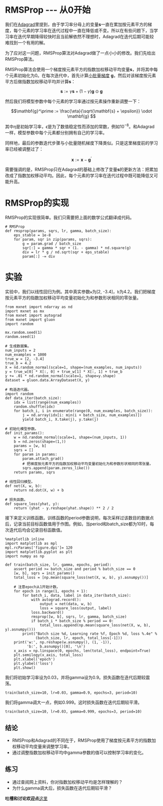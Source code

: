 # RMSProp --- 从0开始


我们在[Adagrad](adagrad-scratch)里提到，由于学习率分母上的变量$\mathbf{s}$一直在累加按元素平方的梯度，每个元素的学习率在迭代过程中一直在降低或不变。所以在有些问题下，当学习率在迭代早期降得较快时且当前解依然不理想时，Adagrad在迭代后期可能较难找到一个有用的解。

为了应对这一问题，RMSProp算法对Adagrad做了一点小小的修改。我们先给出RMSProp算法。


RMSProp算法会使用一个梯度按元素平方的指数加权移动平均变量$\mathbf{s}$，并将其中每个元素初始化为0。在每次迭代中，首先计算[小批量梯度](gd-sgd-scratch.md) $\mathbf{g}$，然后对该梯度按元素平方后做指数加权移动平均并计算$\mathbf{s}$：

$$\mathbf{s} := \gamma \mathbf{s} + (1 - \gamma) \mathbf{g} \odot \mathbf{g} $$

然后我们将模型参数中每个元素的学习率通过按元素操作重新调整一下：

$$\mathbf{g}^\prime := \frac{\eta}{\sqrt{\mathbf{s} + \epsilon}} \odot \mathbf{g} $$

其中$\eta$是初始学习率，$\epsilon$是为了数值稳定性而添加的常数，例如$10^{-8}$。和Adagrad一样，模型参数中每个元素都分别拥有自己的学习率。

同样地，最后的参数迭代步骤与小批量随机梯度下降类似。只是这里梯度前的学习率已经被调整过了：

$$\mathbf{x} := \mathbf{x} - \mathbf{g}^\prime $$


需要强调的是，RMSProp只在Adagrad的基础上修改了变量$\mathbf{s}$的更新方法：把累加改成了指数加权移动平均。因此，每个元素的学习率在迭代过程中既可能降低又可能升高。



# RMSProp的实现

RMSProp的实现很简单。我们只需要把上面的数学公式翻译成代码。

```{.python .input}
# RMSProp
def rmsprop(params, sqrs, lr, gamma, batch_size):
    eps_stable = 1e-8
    for param, sqr in zip(params, sqrs):
        g = param.grad / batch_size
        sqr[:] = gamma * sqr + (1. - gamma) * nd.square(g)
        div = lr * g / nd.sqrt(sqr + eps_stable)
        param[:] -= div
```

# 实验

实验中，我们以线性回归为例。其中真实参数`w`为[2, -3.4]，`b`为4.2。我们把梯度按元素平方的指数加权移动平均变量初始化为和参数形状相同的零张量。

```{.python .input  n=1}
from mxnet import ndarray as nd
import mxnet as mx
from mxnet import autograd
from mxnet import gluon
import random

mx.random.seed(1)
random.seed(1)

# 生成数据集。
num_inputs = 2
num_examples = 1000
true_w = [2, -3.4]
true_b = 4.2
X = nd.random_normal(scale=1, shape=(num_examples, num_inputs))
y = true_w[0] * X[:, 0] + true_w[1] * X[:, 1] + true_b
y += .01 * nd.random_normal(scale=1, shape=y.shape)
dataset = gluon.data.ArrayDataset(X, y)

# 构造迭代器。
import random
def data_iter(batch_size):
    idx = list(range(num_examples))
    random.shuffle(idx)
    for batch_i, i in enumerate(range(0, num_examples, batch_size)):
        j = nd.array(idx[i: min(i + batch_size, num_examples)])
        yield batch_i, X.take(j), y.take(j)

# 初始化模型参数。
def init_params():
    w = nd.random_normal(scale=1, shape=(num_inputs, 1))
    b = nd.zeros(shape=(1,))
    params = [w, b]
    sqrs = []
    for param in params:
        param.attach_grad()
        # 把梯度按元素平方的指数加权移动平均变量初始化为和参数形状相同的零张量。
        sqrs.append(param.zeros_like())
    return params, sqrs

# 线性回归模型。
def net(X, w, b):
    return nd.dot(X, w) + b

# 损失函数。
def square_loss(yhat, y):
    return (yhat - y.reshape(yhat.shape)) ** 2 / 2
```

接下来定义训练函数。训练函数的period参数说明，每次采样过该数目的数据点后，记录当前目标函数值用于作图。例如，当period和batch_size都为10时，每次迭代后均会记录目标函数值。

```{.python .input  n=2}
%matplotlib inline
import matplotlib as mpl
mpl.rcParams['figure.dpi']= 120
import matplotlib.pyplot as plt
import numpy as np

def train(batch_size, lr, gamma, epochs, period):
    assert period >= batch_size and period % batch_size == 0
    [w, b], sqrs = init_params()
    total_loss = [np.mean(square_loss(net(X, w, b), y).asnumpy())]

    # 注意epoch从1开始计数。
    for epoch in range(1, epochs + 1):
        for batch_i, data, label in data_iter(batch_size):
            with autograd.record():
                output = net(data, w, b)
                loss = square_loss(output, label)
            loss.backward()
            rmsprop([w, b], sqrs, lr, gamma, batch_size)
            if batch_i * batch_size % period == 0:
                total_loss.append(np.mean(square_loss(net(X, w, b), y).asnumpy()))
        print("Batch size %d, Learning rate %f, Epoch %d, loss %.4e" % 
              (batch_size, lr, epoch, total_loss[-1]))
    print('w:', np.reshape(w.asnumpy(), (1, -1)), 
          'b:', b.asnumpy()[0], '\n')
    x_axis = np.linspace(0, epochs, len(total_loss), endpoint=True)
    plt.semilogy(x_axis, total_loss)
    plt.xlabel('epoch')
    plt.ylabel('loss')
    plt.show()
```

我们将初始学习率设为0.03，并将gamma设为0.9。损失函数在迭代后期较震荡。

```{.python .input  n=3}
train(batch_size=10, lr=0.03, gamma=0.9, epochs=3, period=10)
```

我们将gamma调大一点，例如0.999。这时损失函数在迭代后期较平滑。

```{.python .input}
train(batch_size=10, lr=0.03, gamma=0.999, epochs=3, period=10)
```

## 结论

* RMSProp和Adagrad的不同在于，RMSProp使用了梯度按元素平方的指数加权移动平均变量来调整学习率。
* 通过调整指数加权移动平均中gamma参数的值可以控制学习率的变化。


## 练习

* 通过查阅网上资料，你对指数加权移动平均是怎样理解的？
* 为什么gamma调大后，损失函数在迭代后期较平滑？

**吐槽和讨论欢迎点**[这里]()
